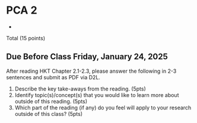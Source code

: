 # PCA 2
-

Total (15 points)

## Due Before Class Friday, January 24, 2025

After reading HKT Chapter 2.1-2.3, please answer the following in 2-3 sentences and submit as PDF via D2L.

1. Describe the key take-aways from the reading. (5pts)
2. Identify topic(s)/concept(s) that you would like to learn more about outside of this reading. (5pts)
3. Which part of the reading (if any) do you feel will apply to your research outside of this class? (5pts)

